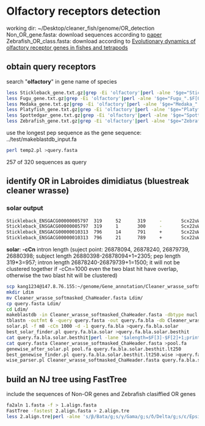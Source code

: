# Olfactory receptors detection
working dir: ~/Desktop/cleaner_fish/genome/OR_detection      
Non_OR_gene.fasta: download sequences according to [paper](https://link-springer-com.eproxy.lib.hku.hk/protocol/10.1007%2F978-1-62703-377-0_3#Sec00036)      
Zebrafish_OR_class.fasta: download according to [Evolutionary dynamics of olfactory receptor genes in fishes and tetrapods](https://www.pnas.org/content/102/17/6039/tab-figures-data)     
## obtain query receptors
search "**olfactory**" in gene name of species     
```bash
less Stickleback_gene.txt.gz|grep -Ei 'olfactory'|perl -alne '$ge="Stickleback_".$F[0];print $ge'>query_gene.txt
less Fugu_gene.txt.gz|grep -Ei 'olfactory'|perl -alne '$ge="Fugu_".$F[0];print $ge'>>query_gene.txt
less Medaka_gene.txt.gz|grep -Ei 'olfactory'|perl -alne '$ge="Medaka_".$F[0];print $ge'>>query_gene.txt
less Platyfish_gene.txt.gz|grep -Ei 'olfactory'|perl -alne '$ge="Platyfish_".$F[0];print $ge'>>query_gene.txt
less Spottedgar_gene.txt.gz|grep -Ei 'olfactory'|perl -alne '$ge="Spottedgar_".$F[0];print $ge'>>query_gene.txt
less Zebrafish_gene.txt.gz|grep -Ei 'olfactory'|perl -alne '$ge="Zebrafish_".$F[0];print $ge'>>query_gene.txt
```
use the longest pep sequence as the gene sequence:  ../test/makeblastdb_input.fa
```bash
perl temp2.pl >query.fasta
```
257 of 320 sequences as query      

## identify OR in Labroides dimidiatus (bluestreak cleaner wrasse)
### solar output
```bash
Stickleback_ENSGACG00000005797  319     52      319     -       Scx22uW_10      28217623        26878094        26880398        2       196     52,272;271,319; 26880398,26879739;26878240,26878094;    -158;-39;
Stickleback_ENSGACG00000005797  319     1       300     -       Scx22uW_11      31167972        31135941        31136830        2       94      1,135;138,300;  31136830,31136438;31136432,31135941;    -47;-47;
Stickleback_ENSGACG00000010313  796     14      791     +       Scx22uW_17      12817414        11935300        11938409        5       665     14,69;70,166;165,517;515,620;621,791;   11935300,11935467;11935589,11935879;11936020,11937162;11937249,11937698;11937897,11938409;      +49;+83;+303;+86;+149;
Stickleback_ENSGACG00000010313  796     21      789     +       Scx22uW_17      12817414        11930927        11948974        7       424     21,68;74,171;165,417;440,517;516,558;554,620;621,789;   11930927,11931070;11931162,11931458;11931738,11932484;11932624,11932854;11932931,11933059;11933112,11933312;11948468,11948974;  +16;+49;+130;+40;+29;+27;+141;
```
**solar**: **-cCn** intron length (suject point: 26878094, 26878240, 26879739, 26880398; subject length 26880398-26878094+1=2305; pep length 319\*3=957; intron length 26878240-26879739+1=1500; it will not be clustered together if -cCn=1000 even the two blast hit have overlap, otherwise the two blast hit will be clustered)    
```bash
scp kang1234@147.8.76.155:~/genome/Gene_annotation/Cleaner_wrasse_softmasked_ChaHeader.fasta ./
mkdir Ldim
mv Cleaner_wrasse_softmasked_ChaHeader.fasta Ldim/
cp query.fasta Ldim/
cd Ldim/
makeblastdb -in Cleaner_wrasse_softmasked_ChaHeader.fasta -dbtype nucl -parse_seqids -out Cleaner_wrasse
tblastn -outfmt 6 -query query.fasta -out query.fa.bla -db Cleaner_wrasse -evalue 1e-10 -num_threads 30
solar.pl -f m8 -cCn 1000 -d -1 query.fa.bla >query.fa.bla.solar
best_solar_finder.pl query.fa.bla.solar >query.fa.bla.solar.besthit
cat query.fa.bla.solar.besthit|perl -lane '$alength=$F[3]-$F[2]+1;print unless $alength<250' >query.fa.bla.solar.besthit.lt250
cat query.fasta Cleaner_wrasse_softmasked_ChaHeader.fasta >pool.fa
genewise_after_solar.pl pool.fa query.fa.bla.solar.besthit.lt250
best_genewise_finder.pl query.fa.bla.solar.besthit.lt250.wise >query.fa.bla.solar.besthit.lt250.wise.best
wise_parser.pl Cleaner_wrasse_softmasked_ChaHeader.fasta query.fa.bla.solar.besthit.lt250.wise.best
```
## build an NJ tree using FastTree
include the sequences of Non-OR genes and Zebrafish clasiffied OR genes         
```bash
fa2aln 1.fasta -f > 1.align.fasta
FastTree -fastest 2.align.fasta > 2.align.tre
less 2.align.tre|perl -alne 's/β/Bata/g;s/γ/Gama/g;s/δ/Delta/g;s/ε/Epsilon/g;s/ζ/Zeta/g;s/η/Eta/g;s/θ/Theta/g;s/κ/Kappa/g;print' >2.align.tre2
```
